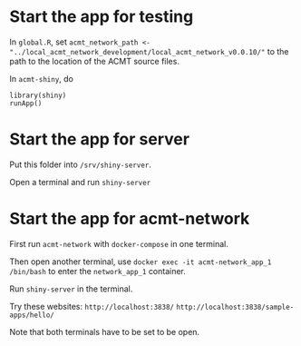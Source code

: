 # Start the app for testing
In `global.R`, set `acmt_network_path <- "../local_acmt_network_development/local_acmt_network_v0.0.10/"` to the path to the location of the ACMT source files.

In `acmt-shiny`, do

```
library(shiny)
runApp()
```


# Start the app for server
Put this folder into `/srv/shiny-server`.

Open a terminal and run `shiny-server`

# Start the app for acmt-network
First run `acmt-network` with `docker-compose` in one terminal.

Then open another terminal, use `docker exec -it acmt-network_app_1 /bin/bash` to enter the `network_app_1` container.

Run `shiny-server` in the terminal.

Try these websites:
`http://localhost:3838/`
`http://localhost:3838/sample-apps/hello/`

Note that both terminals have to be set to be open.